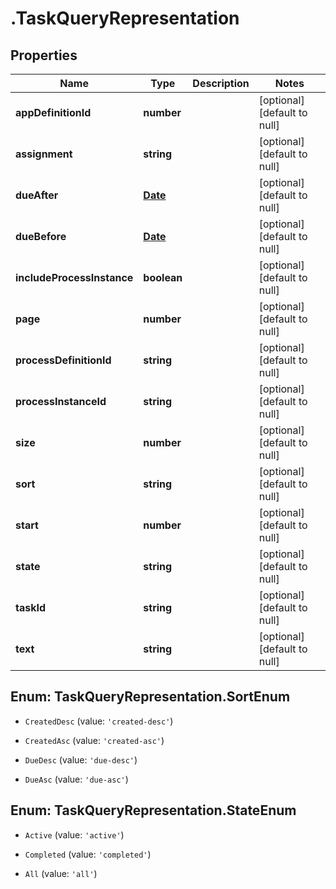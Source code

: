 # .TaskQueryRepresentation

## Properties
Name | Type | Description | Notes
------------ | ------------- | ------------- | -------------
**appDefinitionId** | **number** |  | [optional] [default to null]
**assignment** | **string** |  | [optional] [default to null]
**dueAfter** | [**Date**](Date.md) |  | [optional] [default to null]
**dueBefore** | [**Date**](Date.md) |  | [optional] [default to null]
**includeProcessInstance** | **boolean** |  | [optional] [default to null]
**page** | **number** |  | [optional] [default to null]
**processDefinitionId** | **string** |  | [optional] [default to null]
**processInstanceId** | **string** |  | [optional] [default to null]
**size** | **number** |  | [optional] [default to null]
**sort** | **string** |  | [optional] [default to null]
**start** | **number** |  | [optional] [default to null]
**state** | **string** |  | [optional] [default to null]
**taskId** | **string** |  | [optional] [default to null]
**text** | **string** |  | [optional] [default to null]


<a name="TaskQueryRepresentation.SortEnum"></a>
## Enum: TaskQueryRepresentation.SortEnum


* `CreatedDesc` (value: `'created-desc'`)

* `CreatedAsc` (value: `'created-asc'`)

* `DueDesc` (value: `'due-desc'`)

* `DueAsc` (value: `'due-asc'`)




<a name="TaskQueryRepresentation.StateEnum"></a>
## Enum: TaskQueryRepresentation.StateEnum


* `Active` (value: `'active'`)

* `Completed` (value: `'completed'`)

* `All` (value: `'all'`)




